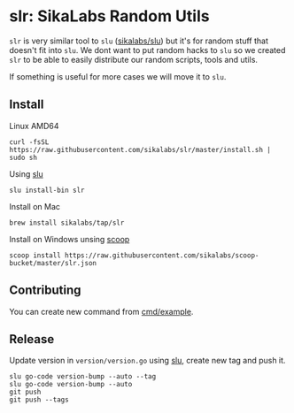 # slr: SikaLabs Random Utils

`slr` is very similar tool to `slu` ([sikalabs/slu](https://github.com/sikalabs/slu)) but it's for random stuff that doesn't fit into `slu`. We dont want to put random hacks to `slu` so we created `slr` to be able to easily distribute our random scripts, tools and utils.

If something is useful for more cases we will move it to `slu`.

## Install

Linux AMD64

```
curl -fsSL https://raw.githubusercontent.com/sikalabs/slr/master/install.sh | sudo sh
```

Using [slu](https://github.com/sikalabs/slu)

```
slu install-bin slr
```

Install on Mac

```
brew install sikalabs/tap/slr
```

Install on Windows unsing [scoop](https://scoop.sh/)

```
scoop install https://raw.githubusercontent.com/sikalabs/scoop-bucket/master/slr.json
```

## Contributing

You can create new command from [cmd/example](./cmd/example/example.go).

## Release

Update version in `version/version.go` using [slu](https://github.com/sikalabs/slu), create new tag and push it.

```
slu go-code version-bump --auto --tag
slu go-code version-bump --auto
git push
git push --tags
```
